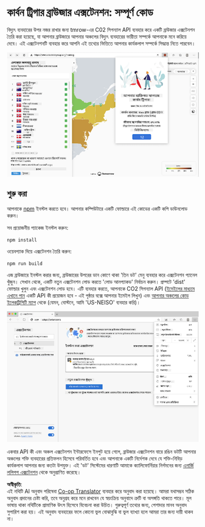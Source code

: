 <!--
CO_OP_TRANSLATOR_METADATA:
{
  "original_hash": "dd58ae1b7707034f055718c1b68bc8de",
  "translation_date": "2025-08-25T23:54:07+00:00",
  "source_file": "5-browser-extension/solution/translation/README.hi.md",
  "language_code": "bn"
}
-->
# কার্বন ট্রিগার ব্রাউজার এক্সটেনশন: সম্পূর্ণ কোড

বিদ্যুৎ ব্যবহারের উপর নজর রাখার জন্য tmrow-এর C02 সিগন্যাল API ব্যবহার করে একটি ব্রাউজার এক্সটেনশন তৈরি করা হয়েছে, যা আপনার ব্রাউজারে আপনার অঞ্চলের বিদ্যুৎ ব্যবহারের ভারীতা সম্পর্কে আপনাকে মনে করিয়ে দেবে। এই এক্সটেনশনটি ব্যবহার করে আপনি এই তথ্যের ভিত্তিতে আপনার কার্যকলাপ সম্পর্কে সিদ্ধান্ত নিতে পারবেন।

![এক্সটেনশন স্ক্রিনশট ](../../../../../translated_images/extension-screenshot.0e7f5bfa110e92e3875e1bc9405edd45a3d2e02963e48900adb91926a62a5807.bn.png)

## শুরু করা

আপনাকে [npm](https://npmjs.com) ইনস্টল করতে হবে। আপনার কম্পিউটারে একটি ফোল্ডারে এই কোডের একটি কপি ডাউনলোড করুন।

সব প্রয়োজনীয় প্যাকেজ ইনস্টল করুন:

```
npm install
```

ওয়েবপ্যাক দিয়ে এক্সটেনশন তৈরি করুন:

```
npm run build
```

এজ ব্রাউজারে ইনস্টল করার জন্য, ব্রাউজারের উপরের ডান কোণে থাকা 'তিন ডট' মেনু ব্যবহার করে এক্সটেনশন প্যানেল খুঁজুন। সেখান থেকে, একটি নতুন এক্সটেনশন লোড করতে 'লোড আনপ্যাকড' নির্বাচন করুন। প্রম্পটে 'dist' ফোল্ডার খুলুন এবং এক্সটেনশন লোড হবে। এটি ব্যবহার করতে, আপনাকে CO2 সিগন্যাল API ([ইমেইলের মাধ্যমে এখানে পান](https://www.co2snal.com/) একটি API কী প্রয়োজন হবে - এই পৃষ্ঠার বক্সে আপনার ইমেইল লিখুন) এবং [আপনার অঞ্চলের কোড](http://api.electricitymap.org/v3/zones) [ইলেকট্রিসিটি ম্যাপ](https://www.electricitymap.org/map) থেকে (যেমন, বোস্টনে, আমি 'US-NEISO' ব্যবহার করি)।

![ইনস্টল করা](../../../../../translated_images/install-on-edge.78634f02842c48283726c531998679a6f03a45556b2ee99d8ff231fe41446324.bn.png)

একবার API কী এবং অঞ্চল এক্সটেনশন ইন্টারফেসে ইনপুট হয়ে গেলে, ব্রাউজার এক্সটেনশন বারে রঙিন ডটটি আপনার অঞ্চলের শক্তি ব্যবহারের প্রতিফলন হিসেবে পরিবর্তিত হবে এবং আপনাকে একটি নির্দেশক দেবে যে শক্তি-নিবিড় কার্যকলাপ আপনার জন্য কতটা উপযুক্ত। এই 'ডট' সিস্টেমের ধারণাটি আমাকে ক্যালিফোর্নিয়ার নির্গমনের জন্য [এনার্জি ললিপপ এক্সটেনশন](https://energylollipop.com/) থেকে অনুপ্রাণিত করেছে।

**অস্বীকৃতি**:  
এই নথিটি AI অনুবাদ পরিষেবা [Co-op Translator](https://github.com/Azure/co-op-translator) ব্যবহার করে অনুবাদ করা হয়েছে। আমরা যথাসম্ভব সঠিক অনুবাদ প্রদানের চেষ্টা করি, তবে অনুগ্রহ করে মনে রাখবেন যে স্বয়ংক্রিয় অনুবাদে ত্রুটি বা অসঙ্গতি থাকতে পারে। মূল ভাষায় থাকা নথিটিকে প্রামাণিক উৎস হিসেবে বিবেচনা করা উচিত। গুরুত্বপূর্ণ তথ্যের জন্য, পেশাদার মানব অনুবাদ সুপারিশ করা হয়। এই অনুবাদ ব্যবহারের ফলে কোনো ভুল বোঝাবুঝি বা ভুল ব্যাখ্যা হলে আমরা তার জন্য দায়ী থাকব না।
